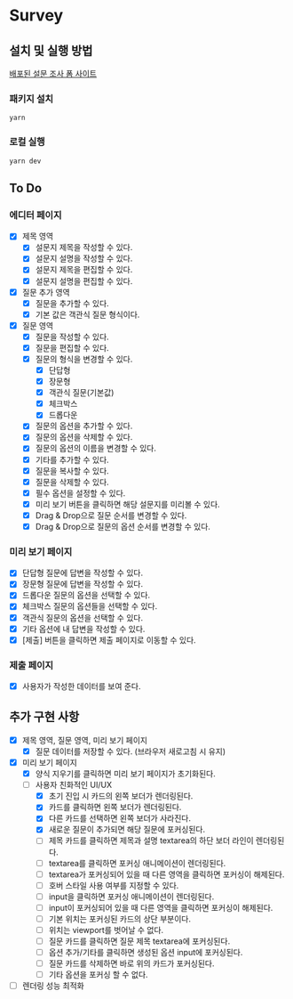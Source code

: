 # Survey

## 설치 및 실행 방법

[배포된 설문 조사 폼 사이트](https://classum-survey.netlify.app/)

### 패키지 설치

```shell
yarn
```

### 로컬 실행

```shell
yarn dev
```

## To Do

### 에디터 페이지

- [x] 제목 영역
  - [x] 설문지 제목을 작성할 수 있다.
  - [x] 설문지 설명을 작성할 수 있다.
  - [x] 설문지 제목을 편집할 수 있다.
  - [x] 설문지 설명을 편집할 수 있다.
- [x] 질문 추가 영역
  - [x] 질문을 추가할 수 있다.
  - [x] 기본 값은 객관식 질문 형식이다.
- [x] 질문 영역
  - [x] 질문을 작성할 수 있다.
  - [x] 질문을 편집할 수 있다.
  - [x] 질문의 형식을 변경할 수 있다.
    - [x] 단답형
    - [x] 장문형
    - [x] 객관식 질문(기본값)
    - [x] 체크박스
    - [x] 드롭다운
  - [x] 질문의 옵션을 추가할 수 있다.
  - [x] 질문의 옵션을 삭제할 수 있다.
  - [x] 질문의 옵션의 이름을 변경할 수 있다.
  - [x] 기타를 추가할 수 있다.
  - [x] 질문을 복사할 수 있다.
  - [x] 질문을 삭제할 수 있다.
  - [x] 필수 옵션을 설정할 수 있다.
  - [x] 미리 보기 버튼을 클릭하면 해당 설문지를 미리볼 수 있다.
  - [x] Drag & Drop으로 질문 순서를 변경할 수 있다.
  - [x] Drag & Drop으로 질문의 옵션 순서를 변경할 수 있다.

### 미리 보기 페이지

- [x] 단답형 질문에 답변을 작성할 수 있다.
- [x] 장문형 질문에 답변을 작성할 수 있다.
- [x] 드롭다운 질문의 옵션을 선택할 수 있다.
- [x] 체크박스 질문의 옵션들을 선택할 수 있다.
- [x] 객관식 질문의 옵션을 선택할 수 있다.
- [x] 기타 옵션에 내 답변을 작성할 수 있다.
- [x] [제출] 버튼을 클릭하면 제출 페이지로 이동할 수 있다.

### 제출 페이지

- [x] 사용자가 작성한 데이터를 보여 준다.

## 추가 구현 사항

- [x] 제목 영역, 질문 영역, 미리 보기 페이지
  - [x] 질문 데이터를 저장할 수 있다. (브라우저 새로고침 시 유지)
- [x] 미리 보기 페이지
  - [x] 양식 지우기를 클릭하면 미리 보기 페이지가 초기화된다.
  - [ ] 사용자 친화적인 UI/UX
    - [x] 초기 진입 시 카드의 왼쪽 보더가 렌더링된다.
    - [x] 카드를 클릭하면 왼쪽 보더가 렌더링된다.
    - [x] 다른 카드를 선택하면 왼쪽 보더가 사라진다.
    - [x] 새로운 질문이 추가되면 해당 질문에 포커싱된다.
    - [ ] 제목 카드를 클릭하면 제목과 설명 textarea의 하단 보더 라인이 렌더링된다.
    - [ ] textarea를 클릭하면 포커싱 애니메이션이 렌더링된다.
    - [ ] textarea가 포커싱되어 있을 때 다른 영역을 클릭하면 포커싱이 해제된다.
    - [ ] 호버 스타일 사용 여부를 지정할 수 있다.
    - [ ] input을 클릭하면 포커싱 애니메이션이 렌더링된다.
    - [ ] input이 포커싱되어 있을 때 다른 영역을 클릭하면 포커싱이 해제된다.
    - [ ] 기본 위치는 포커싱된 카드의 상단 부분이다.
    - [ ] 위치는 viewport를 벗어날 수 없다.
    - [ ] 질문 카드를 클릭하면 질문 제목 textarea에 포커싱된다.
    - [ ] 옵션 추가/기타를 클릭하면 생성된 옵션 input에 포커싱된다.
    - [ ] 질문 카드를 삭제하면 바로 위의 카드가 포커싱된다.
    - [ ] 기타 옵션을 포커싱 할 수 없다.
- [ ] 렌더링 성능 최적화
